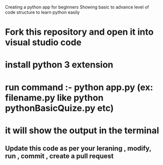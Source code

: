 Creating a python app for beginners 
Showing basic to advance level of code structure to learn python easily

# Fork this repository and open it into visual studio code 
# install python 3 extension
# run command :- python app.py (ex: filename.py like python pythonBasicQuize.py etc)
# it will show the output in the terminal

## Update this code as per your leraning , modify, run , commit , create a pull request
